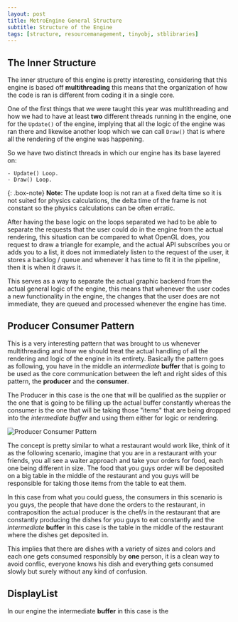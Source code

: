 ```yaml
---
layout: post
title: MetroEngine General Structure
subtitle: Structure of the Engine
tags: [structure, resourcemanagement, tinyobj, stblibraries]
---
```



## The Inner Structure

  The inner structure of this engine is pretty interesting, considering that this engine is based off **multithreading** this means that the organization of how the code is ran is different from coding it in a single core.

  One of the first things that we were taught this year was multithreading and how we had to have at least **two** different threads running in the engine, one for the ```Update()``` of the engine, implying that all the logic of the engine was ran there and likewise another loop which we can call ```Draw()``` that is where all the rendering of the engine was happening.

  So we have two distinct threads in which our engine has its base layered on:
  
    - Update() Loop.
    - Draw() Loop.

 {: .box-note}
**Note:** The update loop is not ran at a fixed delta time so it is not suited for physics calculations, the delta time of the frame is not constant so the physics calculations can be often erratic.

  After having the base logic on the loops separated we had to be able to separate the requests that the user could do in the engine from the actual rendering, this situation can be compared to what OpenGL does, you request to draw a triangle for example, and the actual API subscribes you or adds you to a list, it does not immediately listen to the request of the user, it stores a backlog / queue and whenever it has time to fit it in the pipeline, then it is when it draws it. 

  This serves as a way to separate the actual graphic backend from the actual general logic of the engine, this means that whenever the user codes a new functionality in the engine, the changes that the user does are not immediate, they are queued and processed whenever the engine has time.

  ## Producer Consumer Pattern

  This is a very interesting pattern that was brought to us whenever multithreading and how we should treat the actual handling of all the rendering and logic of the engine in its entirety. Basically the pattern goes as following, you have in the middle an _intermediate_ **buffer** that is going to be used as the core communication between the left and right sides of this pattern, the **producer** and the **consumer**.

  The Producer in this case is the one that will be qualified as the supplier or the one that is going to be filling up the actual buffer constantly whereas the consumer is the one that will be taking those "items" that are being dropped into the _intermediate buffer_ and using them either for logic or rendering.

  ![Producer Consumer Pattern](https://www.google.com/url?sa=i&url=http%3A%2F%2Frunlabs.azurewebsites.net%2F2017%2F08%2F21%2Fmulti-thread-producer-consumer%2F&psig=AOvVaw1bhiH-y_SCJrF5whfYfuhi&ust=1621025944138000&source=images&cd=vfe&ved=0CAIQjRxqFwoTCODxnrLGx_ACFQAAAAAdAAAAABAJ)

  The concept is pretty similar to what a restaurant would work like, think of it as the following scenario, imagine that you are in a restaurant with your friends, you all see a waiter approach and take your orders for food, each one being different in size. The food that you guys order will be deposited on a big table in the middle of the restaurant and you guys will be responsible for taking those items from the table to eat them.

  In this case from what you could guess, the consumers in this scenario is you guys, the people that have done the orders to the restaurant, in contraposition the actual producer is the chef/s in the restaurant that are constantly producing the dishes for you guys to eat constantly and the _intermediate_ **buffer** in this case is the table in the middle of the restaurant where the dishes get deposited in.

  This implies that there are dishes with a variety of sizes and colors and each one gets consumed responsibly by **one** person, it is a clean way to avoid conflic, everyone knows his dish and everything gets consumed slowly but surely without any kind of confusion.

  ## DisplayList

  In our engine the intermediate **buffer** in this case is the 



